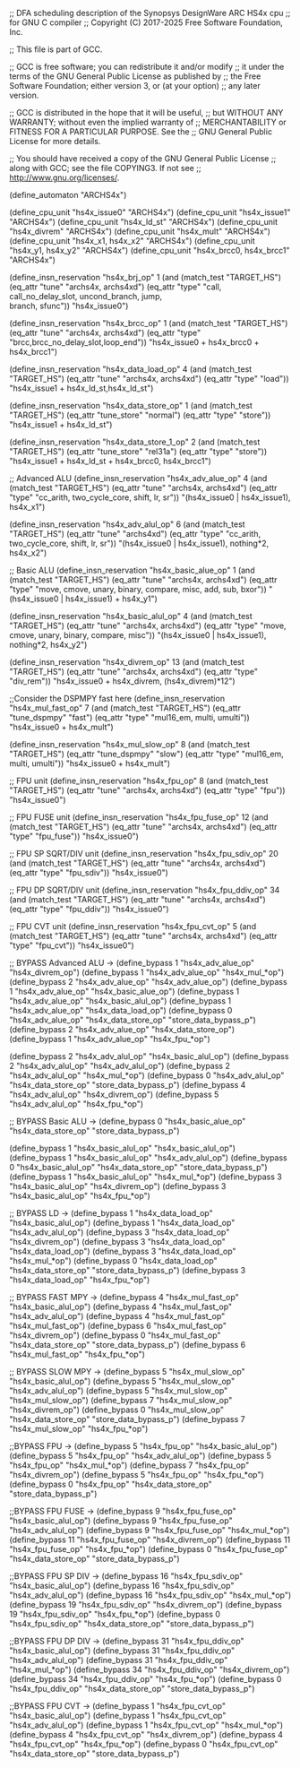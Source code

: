 ;; DFA scheduling description of the Synopsys DesignWare ARC HS4x cpu
;; for GNU C compiler
;; Copyright (C) 2017-2025 Free Software Foundation, Inc.

;; This file is part of GCC.

;; GCC is free software; you can redistribute it and/or modify
;; it under the terms of the GNU General Public License as published by
;; the Free Software Foundation; either version 3, or (at your option)
;; any later version.

;; GCC is distributed in the hope that it will be useful,
;; but WITHOUT ANY WARRANTY; without even the implied warranty of
;; MERCHANTABILITY or FITNESS FOR A PARTICULAR PURPOSE.  See the
;; GNU General Public License for more details.

;; You should have received a copy of the GNU General Public License
;; along with GCC; see the file COPYING3.  If not see
;; <http://www.gnu.org/licenses/>.

(define_automaton "ARCHS4x")

(define_cpu_unit "hs4x_issue0" "ARCHS4x")
(define_cpu_unit "hs4x_issue1" "ARCHS4x")
(define_cpu_unit "hs4x_ld_st" "ARCHS4x")
(define_cpu_unit "hs4x_divrem" "ARCHS4x")
(define_cpu_unit "hs4x_mult" "ARCHS4x")
(define_cpu_unit "hs4x_x1, hs4x_x2" "ARCHS4x")
(define_cpu_unit "hs4x_y1, hs4x_y2" "ARCHS4x")
(define_cpu_unit "hs4x_brcc0, hs4x_brcc1" "ARCHS4x")

(define_insn_reservation "hs4x_brj_op" 1
  (and (match_test "TARGET_HS")
       (eq_attr "tune" "archs4x, archs4xd")
       (eq_attr "type" "call, call_no_delay_slot, uncond_branch, jump, \
branch, sfunc"))
  "hs4x_issue0")

(define_insn_reservation "hs4x_brcc_op" 1
  (and (match_test "TARGET_HS")
       (eq_attr "tune" "archs4x, archs4xd")
       (eq_attr "type" "brcc,brcc_no_delay_slot,loop_end"))
  "hs4x_issue0 + hs4x_brcc0 + hs4x_brcc1")

(define_insn_reservation "hs4x_data_load_op" 4
  (and (match_test "TARGET_HS")
       (eq_attr "tune" "archs4x, archs4xd")
       (eq_attr "type" "load"))
  "hs4x_issue1 + hs4x_ld_st,hs4x_ld_st")

(define_insn_reservation "hs4x_data_store_op" 1
  (and (match_test "TARGET_HS")
       (eq_attr "tune_store" "normal")
       (eq_attr "type" "store"))
  "hs4x_issue1 + hs4x_ld_st")

(define_insn_reservation "hs4x_data_store_1_op" 2
  (and (match_test "TARGET_HS")
       (eq_attr "tune_store" "rel31a")
       (eq_attr "type" "store"))
  "hs4x_issue1 + hs4x_ld_st + hs4x_brcc0, hs4x_brcc1")

;; Advanced ALU
(define_insn_reservation "hs4x_adv_alue_op" 4
  (and (match_test "TARGET_HS")
       (eq_attr "tune" "archs4x, archs4xd")
       (eq_attr "type" "cc_arith, two_cycle_core, shift, lr, sr"))
  "(hs4x_issue0 | hs4x_issue1), hs4x_x1")

(define_insn_reservation "hs4x_adv_alul_op" 6
  (and (match_test "TARGET_HS")
       (eq_attr "tune" "archs4xd")
       (eq_attr "type" "cc_arith, two_cycle_core, shift, lr, sr"))
  "(hs4x_issue0 | hs4x_issue1), nothing*2, hs4x_x2")

;; Basic ALU
(define_insn_reservation "hs4x_basic_alue_op" 1
  (and (match_test "TARGET_HS")
       (eq_attr "tune" "archs4x, archs4xd")
       (eq_attr "type" "move, cmove, unary, binary, compare, misc, add, sub, bxor"))
  "(hs4x_issue0 | hs4x_issue1) + hs4x_y1")

(define_insn_reservation "hs4x_basic_alul_op" 4
  (and (match_test "TARGET_HS")
       (eq_attr "tune" "archs4x, archs4xd")
       (eq_attr "type" "move, cmove, unary, binary, compare, misc"))
  "(hs4x_issue0 | hs4x_issue1), nothing*2, hs4x_y2")

(define_insn_reservation "hs4x_divrem_op" 13
  (and (match_test "TARGET_HS")
       (eq_attr "tune" "archs4x, archs4xd")
       (eq_attr "type" "div_rem"))
  "hs4x_issue0 + hs4x_divrem, (hs4x_divrem)*12")

;;Consider the DSPMPY fast here
(define_insn_reservation "hs4x_mul_fast_op" 7
  (and (match_test "TARGET_HS")
       (eq_attr "tune_dspmpy" "fast")
       (eq_attr "type" "mul16_em, multi, umulti"))
  "hs4x_issue0 + hs4x_mult")

(define_insn_reservation "hs4x_mul_slow_op" 8
  (and (match_test "TARGET_HS")
       (eq_attr "tune_dspmpy" "slow")
       (eq_attr "type" "mul16_em, multi, umulti"))
  "hs4x_issue0 + hs4x_mult")

;; FPU unit
(define_insn_reservation "hs4x_fpu_op" 8
  (and (match_test "TARGET_HS")
       (eq_attr "tune" "archs4x, archs4xd")
       (eq_attr "type" "fpu"))
  "hs4x_issue0")

;; FPU FUSE unit
(define_insn_reservation "hs4x_fpu_fuse_op" 12
  (and (match_test "TARGET_HS")
       (eq_attr "tune" "archs4x, archs4xd")
       (eq_attr "type" "fpu_fuse"))
  "hs4x_issue0")

;; FPU SP SQRT/DIV unit
(define_insn_reservation "hs4x_fpu_sdiv_op" 20
  (and (match_test "TARGET_HS")
       (eq_attr "tune" "archs4x, archs4xd")
       (eq_attr "type" "fpu_sdiv"))
  "hs4x_issue0")

;; FPU DP SQRT/DIV unit
(define_insn_reservation "hs4x_fpu_ddiv_op" 34
  (and (match_test "TARGET_HS")
       (eq_attr "tune" "archs4x, archs4xd")
       (eq_attr "type" "fpu_ddiv"))
  "hs4x_issue0")

;; FPU CVT unit
(define_insn_reservation "hs4x_fpu_cvt_op" 5
  (and (match_test "TARGET_HS")
       (eq_attr "tune" "archs4x, archs4xd")
       (eq_attr "type" "fpu_cvt"))
  "hs4x_issue0")

;; BYPASS Advanced ALU ->
(define_bypass 1 "hs4x_adv_alue_op" "hs4x_divrem_op")
(define_bypass 1 "hs4x_adv_alue_op" "hs4x_mul_*op")
(define_bypass 2 "hs4x_adv_alue_op" "hs4x_adv_alue_op")
(define_bypass 1 "hs4x_adv_alue_op" "hs4x_basic_alue_op")
(define_bypass 1 "hs4x_adv_alue_op" "hs4x_basic_alul_op")
(define_bypass 1 "hs4x_adv_alue_op" "hs4x_data_load_op")
(define_bypass 0 "hs4x_adv_alue_op" "hs4x_data_store_op" "store_data_bypass_p")
(define_bypass 2 "hs4x_adv_alue_op" "hs4x_data_store_op")
(define_bypass 1 "hs4x_adv_alue_op" "hs4x_fpu_*op")

(define_bypass 2 "hs4x_adv_alul_op" "hs4x_basic_alul_op")
(define_bypass 2 "hs4x_adv_alul_op" "hs4x_adv_alul_op")
(define_bypass 2 "hs4x_adv_alul_op" "hs4x_mul_*op")
(define_bypass 0 "hs4x_adv_alul_op" "hs4x_data_store_op" "store_data_bypass_p")
(define_bypass 4 "hs4x_adv_alul_op" "hs4x_divrem_op")
(define_bypass 5 "hs4x_adv_alul_op" "hs4x_fpu_*op")

;; BYPASS Basic ALU ->
(define_bypass 0 "hs4x_basic_alue_op" "hs4x_data_store_op" "store_data_bypass_p")

(define_bypass 1 "hs4x_basic_alul_op" "hs4x_basic_alul_op")
(define_bypass 1 "hs4x_basic_alul_op" "hs4x_adv_alul_op")
(define_bypass 0 "hs4x_basic_alul_op" "hs4x_data_store_op" "store_data_bypass_p")
(define_bypass 1 "hs4x_basic_alul_op" "hs4x_mul_*op")
(define_bypass 3 "hs4x_basic_alul_op" "hs4x_divrem_op")
(define_bypass 3 "hs4x_basic_alul_op" "hs4x_fpu_*op")

;; BYPASS LD ->
(define_bypass 1 "hs4x_data_load_op" "hs4x_basic_alul_op")
(define_bypass 1 "hs4x_data_load_op" "hs4x_adv_alul_op")
(define_bypass 3 "hs4x_data_load_op" "hs4x_divrem_op")
(define_bypass 3 "hs4x_data_load_op" "hs4x_data_load_op")
(define_bypass 3 "hs4x_data_load_op" "hs4x_mul_*op")
(define_bypass 0 "hs4x_data_load_op" "hs4x_data_store_op" "store_data_bypass_p")
(define_bypass 3 "hs4x_data_load_op" "hs4x_fpu_*op")

;; BYPASS FAST MPY ->
(define_bypass 4 "hs4x_mul_fast_op" "hs4x_basic_alul_op")
(define_bypass 4 "hs4x_mul_fast_op" "hs4x_adv_alul_op")
(define_bypass 4 "hs4x_mul_fast_op" "hs4x_mul_fast_op")
(define_bypass 6 "hs4x_mul_fast_op" "hs4x_divrem_op")
(define_bypass 0 "hs4x_mul_fast_op" "hs4x_data_store_op" "store_data_bypass_p")
(define_bypass 6 "hs4x_mul_fast_op" "hs4x_fpu_*op")

;; BYPASS SLOW MPY ->
(define_bypass 5 "hs4x_mul_slow_op" "hs4x_basic_alul_op")
(define_bypass 5 "hs4x_mul_slow_op" "hs4x_adv_alul_op")
(define_bypass 5 "hs4x_mul_slow_op" "hs4x_mul_slow_op")
(define_bypass 7 "hs4x_mul_slow_op" "hs4x_divrem_op")
(define_bypass 0 "hs4x_mul_slow_op" "hs4x_data_store_op" "store_data_bypass_p")
(define_bypass 7 "hs4x_mul_slow_op" "hs4x_fpu_*op")

;;BYPASS FPU ->
(define_bypass 5 "hs4x_fpu_op" "hs4x_basic_alul_op")
(define_bypass 5 "hs4x_fpu_op" "hs4x_adv_alul_op")
(define_bypass 5 "hs4x_fpu_op" "hs4x_mul_*op")
(define_bypass 7 "hs4x_fpu_op" "hs4x_divrem_op")
(define_bypass 5 "hs4x_fpu_op" "hs4x_fpu_*op")
(define_bypass 0 "hs4x_fpu_op" "hs4x_data_store_op" "store_data_bypass_p")

;;BYPASS FPU FUSE ->
(define_bypass 9  "hs4x_fpu_fuse_op" "hs4x_basic_alul_op")
(define_bypass 9  "hs4x_fpu_fuse_op" "hs4x_adv_alul_op")
(define_bypass 9  "hs4x_fpu_fuse_op" "hs4x_mul_*op")
(define_bypass 11 "hs4x_fpu_fuse_op" "hs4x_divrem_op")
(define_bypass 11 "hs4x_fpu_fuse_op" "hs4x_fpu_*op")
(define_bypass 0  "hs4x_fpu_fuse_op" "hs4x_data_store_op" "store_data_bypass_p")

;;BYPASS FPU SP DIV ->
(define_bypass 16 "hs4x_fpu_sdiv_op" "hs4x_basic_alul_op")
(define_bypass 16 "hs4x_fpu_sdiv_op" "hs4x_adv_alul_op")
(define_bypass 16 "hs4x_fpu_sdiv_op" "hs4x_mul_*op")
(define_bypass 19 "hs4x_fpu_sdiv_op" "hs4x_divrem_op")
(define_bypass 19 "hs4x_fpu_sdiv_op" "hs4x_fpu_*op")
(define_bypass 0  "hs4x_fpu_sdiv_op" "hs4x_data_store_op" "store_data_bypass_p")

;;BYPASS FPU DP DIV ->
(define_bypass 31 "hs4x_fpu_ddiv_op" "hs4x_basic_alul_op")
(define_bypass 31 "hs4x_fpu_ddiv_op" "hs4x_adv_alul_op")
(define_bypass 31 "hs4x_fpu_ddiv_op" "hs4x_mul_*op")
(define_bypass 34 "hs4x_fpu_ddiv_op" "hs4x_divrem_op")
(define_bypass 34 "hs4x_fpu_ddiv_op" "hs4x_fpu_*op")
(define_bypass 0  "hs4x_fpu_ddiv_op" "hs4x_data_store_op" "store_data_bypass_p")

;;BYPASS FPU CVT ->
(define_bypass 1 "hs4x_fpu_cvt_op" "hs4x_basic_alul_op")
(define_bypass 1 "hs4x_fpu_cvt_op" "hs4x_adv_alul_op")
(define_bypass 1 "hs4x_fpu_cvt_op" "hs4x_mul_*op")
(define_bypass 4 "hs4x_fpu_cvt_op" "hs4x_divrem_op")
(define_bypass 4 "hs4x_fpu_cvt_op" "hs4x_fpu_*op")
(define_bypass 0 "hs4x_fpu_cvt_op" "hs4x_data_store_op" "store_data_bypass_p")
